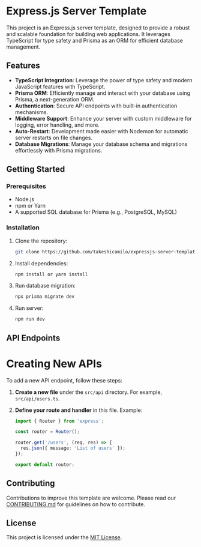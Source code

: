 # Express.js Server Template

This project is an Express.js server template, designed to provide a robust and scalable foundation for building web applications. It leverages TypeScript for type safety and Prisma as an ORM for efficient database management.

## Features

- **TypeScript Integration**: Leverage the power of type safety and modern JavaScript features with TypeScript.
- **Prisma ORM**: Efficiently manage and interact with your database using Prisma, a next-generation ORM.
- **Authentication**: Secure API endpoints with built-in authentication mechanisms.
- **Middleware Support**: Enhance your server with custom middleware for logging, error handling, and more.
- **Auto-Restart**: Development made easier with Nodemon for automatic server restarts on file changes.
- **Database Migrations**: Manage your database schema and migrations effortlessly with Prisma migrations.

## Getting Started

### Prerequisites

- Node.js
- npm or Yarn
- A supported SQL database for Prisma (e.g., PostgreSQL, MySQL)

### Installation

1. Clone the repository:
   ```bash
   git clone https://github.com/takeshicamilo/expressjs-server-template.git

2. Install dependencies:
   ```bash
   npm install or yarn install

3. Run database migration:
   ```bash
   npx prisma migrate dev

4. Run server:
   ```bash
   npm run dev


## API Endpoints

# Creating New APIs

To add a new API endpoint, follow these steps:

1. **Create a new file** under the `src/api` directory. For example, `src/api/users.ts`.

2. **Define your route and handler** in this file. Example:

   ```typescript
   import { Router } from 'express';

   const router = Router();

   router.get('/users', (req, res) => {
     res.json({ message: 'List of users' });
   });

   export default router;
## Contributing

Contributions to improve this template are welcome. Please read our [CONTRIBUTING.md](CONTRIBUTING.md) for guidelines on how to contribute.

## License

This project is licensed under the [MIT License](LICENSE).


